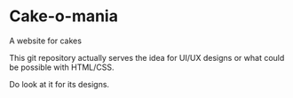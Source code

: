 # Cake-o-mania
A website for cakes

This git repository actually serves the idea for UI/UX designs or what could be possible with HTML/CSS.


Do look at it for its designs.
